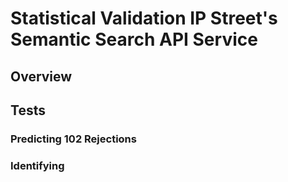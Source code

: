 # Statistical Validation IP Street's Semantic Search API Service

## Overview

## Tests

### Predicting 102 Rejections

### Identifying 

